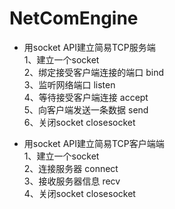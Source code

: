 # NetComEngine

- 用socket API建立简易TCP服务端		    
1、建立一个socket		     
2、绑定接受客户端连接的端口 bind		     
3、监听网络端口 listen		      
4、等待接受客户端连接 accept		      
5、向客户端发送一条数据 send      
6、关闭socket closesocket		     

- 用socket API建立简易TCP客户端端		
1、建立一个socket		     
2、连接服务器 connect		     
3、接收服务器信息 recv		     
4、关闭socket closesocket		    

